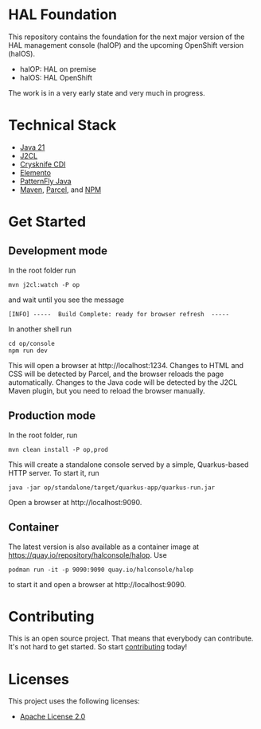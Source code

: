 # HAL Foundation

This repository contains the foundation for the next major version of the HAL management console (halOP) and the upcoming
OpenShift version (halOS).

- halOP: HAL on premise
- halOS: HAL OpenShift

The work is in a very early state and very much in progress.

# Technical Stack

- [Java 21](https://jdk.java.net/java-se-ri/21)
- [J2CL](https://github.com/google/j2cl)
- [Crysknife CDI](https://github.com/crysknife-io/crysknife)
- [Elemento](https://github.com/hal/elemento)
- [PatternFly Java](https://github.com/patternfly-java)
- [Maven](https://maven.apache.org/), [Parcel](https://parceljs.org/), and [NPM](https://www.npmjs.com/)

# Get Started

## Development mode

In the root folder run

```shell
mvn j2cl:watch -P op
```

and wait until you see the message

```
[INFO] -----  Build Complete: ready for browser refresh  -----
```

In another shell run

```shell
cd op/console
npm run dev
```

This will open a browser at http://localhost:1234. Changes to HTML and CSS will be detected by Parcel, and the browser reloads
the page automatically. Changes to the Java code will be detected by the J2CL Maven plugin, but you need to reload the browser
manually.

## Production mode

In the root folder, run

```shell
mvn clean install -P op,prod
```

This will create a standalone console served by a simple, Quarkus-based HTTP server. To start it, run

```shell
java -jar op/standalone/target/quarkus-app/quarkus-run.jar
```

Open a browser at http://localhost:9090.

## Container

The latest version is also available as a container image at https://quay.io/repository/halconsole/halop. Use

```shell
podman run -it -p 9090:9090 quay.io/halconsole/halop
```

to start it and open a browser at http://localhost:9090.

# Contributing

This is an open source project. That means that everybody can contribute. It's not hard to get started. So
start [contributing](CONTRIBUTING.md) today!

# Licenses

This project uses the following licenses:

* [Apache License 2.0](https://repository.jboss.org/licenses/apache-2.0.txt)
